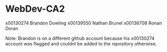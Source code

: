 # WebDev-CA2
x00130274 Brandon Dowling
x00139550 Nathan Brunel
x00136708 Ronan Doran

Note:
Brandon is on a different github account because his x00130274 account was flagged and couldnt be added to the repository otherwise.
